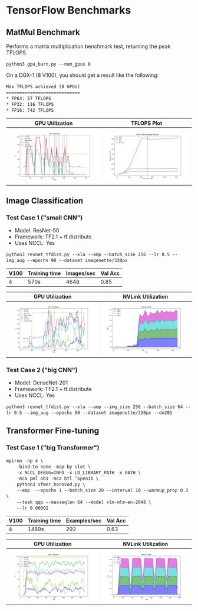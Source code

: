 # TensorFlow Benchmarks

## MatMul Benchmark

Performs a matrix multiplication benchmark test, returning the peak TFLOPS.

```shell
python3 gpu_burn.py --num_gpus 8
```

On a DGX-1 (8 V100), you should get a result like the following:

```
Max TFLOPS achieved (8 GPUs)
============================
* FP64: 57 TFLOPS
* FP32: 116 TFLOPS
* FP16: 742 TFLOPS
```

| GPU Utilization | TFLOPS Plot |
| --------------- | ----------- |
| ![](graphs/burn_8_gpu_util.jpg) | ![](graphs/burn_8_gpu_tflops_plot.jpg) |

## Image Classification

### Test Case 1 ("small CNN")

* Model: ResNet-50
* Framework: TF2.1 + tf.distribute
* Uses NCCL: Yes

```shell
python3 resnet_tfdist.py --xla --amp --batch_size 256 --lr 0.5 --img_aug --epochs 90 --dataset imagenette/320px
```

| V100 | Training time | Images/sec | Val Acc |
| ---- | ------------- | ---------- | ------- |
| 4    | 570s          | 4648       | 0.85    |

| GPU Utilization | NVLink Utilization |
| --------------- | ------------------ |
| ![](graphs/imagenette_320px_resnet_gpu_util.jpg) | ![](graphs/imagenette_320px_resnet_nvlink_util.jpg) |

### Test Case 2 ("big CNN")

* Model: DenseNet-201
* Framework: TF2.1 + tf.distribute
* Uses NCCL: Yes

```shell
python3 resnet_tfdist.py --xla --amp --img_size 256 --batch_size 64 --lr 0.5 --img_aug --epochs 90 --dataset imagenette/320px --dn201
```

## Transformer Fine-tuning

### Test Case 1 ("big Transformer")

```shell
mpirun -np 4 \
    -bind-to none -map-by slot \
    -x NCCL_DEBUG=INFO -x LD_LIBRARY_PATH -x PATH \
    -mca pml ob1 -mca btl ^openib \
    python3 xfmer_horovod.py \
    --amp  --epochs 1 --batch_size 20 --interval 10 --warmup_prop 0.3 \
    --task qqp --maxseqlen 64 --model xlm-mlm-en-2048 \
    --lr 0.00002
```

| V100 | Training time | Examples/sec | Val Acc |
| ---- | ------------- | ------------ | ------- |
| 4    | 1489s         | 292          | 0.63    |

| GPU Utilization | NVLink Utilization |
| --------------- | ------------------ |
| ![](graphs/transformer_gpu_util.png) | ![](graphs/transformer_nvlink_util.png) |

